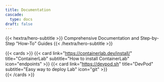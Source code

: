 ```yaml
---
title: Documentation
cascade:
  type: docs
draft: false
---
```


{{< hextra/hero-subtitle >}}
  Comprehensive Documentation and Step-by-Step "How-To" Guides
{{< /hextra/hero-subtitle >}}

{{< cards >}}
  {{< card link="https://containerlab.dev/install/" title="ContainerLab" subtitle="How to install ContainerLab" icon="endpoints" >}}
  {{< card link="https://devpod.sh" title="DevPod" subtitle="Easy way to deploy Lab" icon="git" >}}  
{{< /cards >}}

